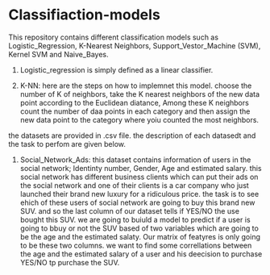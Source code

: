 # Classifiaction-models
This repository contains different classification models such as Logistic_Regression, K-Nearest Neighbors, Support_Vestor_Machine (SVM), Kernel SVM and Naive_Bayes.

1. Logistic_regression is simply defined as a linear classifier.

2. K-NN: here are the steps on how to implemnet this model.  choose the number of K of neighbors, take the K nearest neighbors of the new data point according to the Euclidean diatance, Among these K neighbors count the number of daa points in each category and then assign the new data point to the category where yoiu counted the most neighbors.

the datasets are provided in .csv file. the description of each datasedt and the task to perfom are given below.

1. Social_Network_Ads: this dataset contains information of users in the social network; Identinty number, Gender, Age and estimated salary. this social network has different business clients which can put their ads on the social  network and one of their clients is a car company who just launched their brand new luxury for a ridiculous price. the task is to see ehich of these users of social network are going to buy this brand new SUV. and so the last column of our dataset tells if YES/NO the use bought this SUV. we are going to buiuld a model to predict if a user is going to bbuy or not the SUV based of two variables which are going to be the age and the estimated salaty.
Our matrix of featyres is only going to be these two columns. we want to find some correllations between the age and the estimated salary of a user and his deecision to purchase YES/NO tp purchase the SUV.
